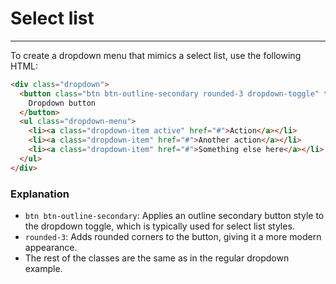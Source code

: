 
# Select list

---

To create a dropdown menu that mimics a select list, use the following HTML:

```html
<div class="dropdown">
  <button class="btn btn-outline-secondary rounded-3 dropdown-toggle" type="button" data-bs-toggle="dropdown" aria-expanded="false">
    Dropdown button
  </button>
  <ul class="dropdown-menu">
    <li><a class="dropdown-item active" href="#">Action</a></li>
    <li><a class="dropdown-item" href="#">Another action</a></li>
    <li><a class="dropdown-item" href="#">Something else here</a></li>
  </ul>
</div>
```

### Explanation

- `btn btn-outline-secondary`: Applies an outline secondary button style to the dropdown toggle, which is typically used for select list styles.
- `rounded-3`: Adds rounded corners to the button, giving it a more modern appearance.
- The rest of the classes are the same as in the regular dropdown example.
